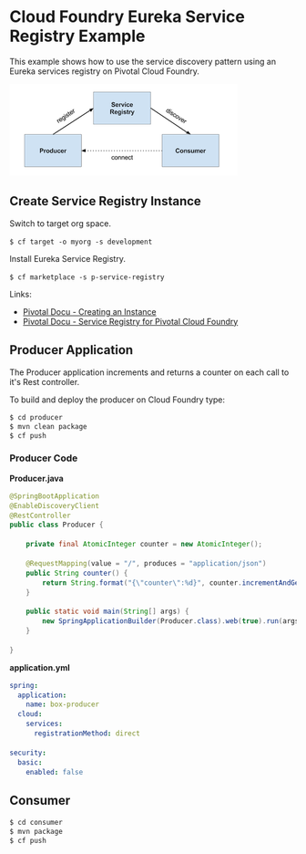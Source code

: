 # Cloud Foundry Eureka Service Registry Example

This example shows how to use the service discovery pattern using an Eureka services registry on Pivotal Cloud Foundry.

![Producer Service Discovery](./producer-consumer-service-discovery.png)

## Create Service Registry Instance

Switch to target org space.

`$ cf target -o myorg -s development`

Install Eureka Service Registry.

`$ cf marketplace -s p-service-registry`

Links: 
* [Pivotal Docu - Creating an Instance](https://docs.pivotal.io/spring-cloud-services/1-3/common/service-registry/creating-an-instance.html)
* [Pivotal Docu - Service Registry for Pivotal Cloud Foundry](https://docs.pivotal.io/spring-cloud-services/1-3/common/service-registry/)

## Producer Application

The Producer application increments and returns a counter on each call to it's Rest controller.

To build and deploy the producer on Cloud Foundry type:

```
$ cd producer
$ mvn clean package
$ cf push
```
### Producer Code 
**Producer.java**
```java
@SpringBootApplication
@EnableDiscoveryClient
@RestController
public class Producer {

    private final AtomicInteger counter = new AtomicInteger();

    @RequestMapping(value = "/", produces = "application/json")
    public String counter() {
        return String.format("{\"counter\":%d}", counter.incrementAndGet());
    }

    public static void main(String[] args) {
        new SpringApplicationBuilder(Producer.class).web(true).run(args);
    }

}
```

**application.yml** 
```yaml
spring:
  application:
    name: box-producer
  cloud:
    services:
      registrationMethod: direct

security:
  basic:
    enabled: false
```    

## Consumer

```
$ cd consumer
$ mvn package
$ cf push
```
